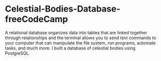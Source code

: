 # Celestial-Bodies-Database-freeCodeCamp
A relational database organizes data into tables that are linked together through relationships and the terminal allows you to send text commands to your computer that can manipulate the file system, run programs, automate tasks, and much more.
I built a database of celestial bodies using PostgreSQL.
